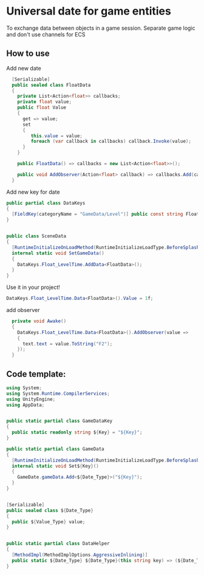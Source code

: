 # Universal date for game entities
To exchange data between objects in a game session. Separate game logic and don't use channels for ECS

## How to use
Add new date 
```csharp
  [Serializable]
  public sealed class FloatData
  {
    private List<Action<float>> callbacks;
    private float value;
    public float Value
    {
      get => value;
      set
      {
         this.value = value;
         foreach (var callback in callbacks) callback.Invoke(value);
      }
    }

    public FloatData() => callbacks = new List<Action<float>>();

    public void AddObserver(Action<float> callback) => callbacks.Add(callback);
  }
```

Add new key for date

```csharp
public partial class DataKeys
{
  [FieldKey(categoryName = "GameData/Level")] public const string Float_LevelTime = "LevelTime";
}


public class SceneData
{
  [RuntimeInitializeOnLoadMethod(RuntimeInitializeLoadType.BeforeSplashScreen)]
  internal static void SetGameData()
  {
    DataKeys.Float_LevelTime.AddData<FloatData>();
  }
}

```

Use it in your project!
```csharp
DataKeys.Float_LevelTime.Data<FloatData>().Value = 1f;
```
add observer
```csharp
  private void Awake()
  {
    DataKeys.Float_LevelTime.Data<FloatData>().AddObserver(value =>
    {
      text.text = value.ToString("F2");
    });
  }
```

## Code template:
```csharp
using System;
using System.Runtime.CompilerServices;
using UnityEngine;
using AppData;


public static partial class GameDataKey
{
  public static readonly string ${Key} = "${Key}";
}

public static partial class GameData
{
  [RuntimeInitializeOnLoadMethod(RuntimeInitializeLoadType.BeforeSplashScreen)]
  internal static void Set${Key}()
  {
    GameDate.gameData.Add<${Date_Type}>("${Key}");
  }
}


[Serializable]
public sealed class ${Date_Type}
{
  public ${Value_Type} value;
}


public static partial class DataHelper
{
  [MethodImpl(MethodImplOptions.AggressiveInlining)]
  public static ${Date_Type} ${Date_Type}(this string key) => (${Date_Type}) key.Data();
}
```

